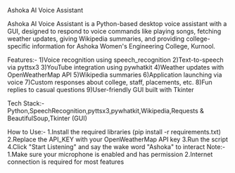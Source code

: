Ashoka AI Voice Assistant

Ashoka AI Voice Assistant is a Python-based desktop voice assistant with a GUI, designed to respond to voice commands like playing songs, fetching weather updates, giving Wikipedia summaries, and providing college-specific information for Ashoka Women's Engineering College, Kurnool.

Features:-
1)Voice recognition using speech_recognition
2)Text-to-speech via pyttsx3
3)YouTube integration using pywhatkit
4)Weather updates with OpenWeatherMap API
5)Wikipedia summaries
6)Application launching via voice
7)Custom responses about college, staff, placements, etc.
8)Fun replies to casual questions
9)User-friendly GUI built with Tkinter

Tech Stack:-
Python,SpeechRecognition,pyttsx3,pywhatkit,Wikipedia,Requests & BeautifulSoup,Tkinter (GUI)

How to Use:-
1.Install the required libraries (pip install -r requirements.txt)
2.Replace the API_KEY with your OpenWeatherMap API key
3.Run the script
4.Click "Start Listening" and say the wake word "Ashoka" to interact
Note:-
1.Make sure your microphone is enabled and has permission
2.Internet connection is required for most features


